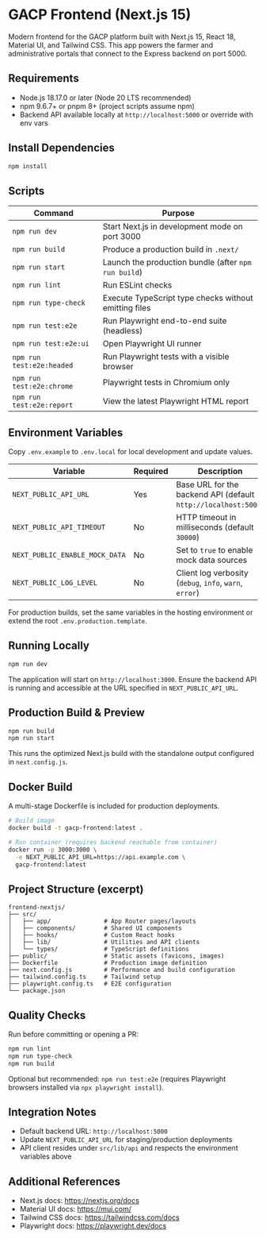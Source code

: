 # GACP Frontend (Next.js 15)

Modern frontend for the GACP platform built with Next.js 15, React 18, Material UI, and Tailwind CSS. This app powers the farmer and administrative portals that connect to the Express backend on port 5000.

## Requirements

- Node.js 18.17.0 or later (Node 20 LTS recommended)
- npm 9.6.7+ or pnpm 8+ (project scripts assume npm)
- Backend API available locally at `http://localhost:5000` or override with env vars

## Install Dependencies

```bash
npm install
```

## Scripts

| Command                   | Purpose                                               |
| ------------------------- | ----------------------------------------------------- |
| `npm run dev`             | Start Next.js in development mode on port 3000        |
| `npm run build`           | Produce a production build in `.next/`                |
| `npm run start`           | Launch the production bundle (after `npm run build`)  |
| `npm run lint`            | Run ESLint checks                                     |
| `npm run type-check`      | Execute TypeScript type checks without emitting files |
| `npm run test:e2e`        | Run Playwright end-to-end suite (headless)            |
| `npm run test:e2e:ui`     | Open Playwright UI runner                             |
| `npm run test:e2e:headed` | Run Playwright tests with a visible browser           |
| `npm run test:e2e:chrome` | Playwright tests in Chromium only                     |
| `npm run test:e2e:report` | View the latest Playwright HTML report                |

## Environment Variables

Copy `.env.example` to `.env.local` for local development and update values.

| Variable                       | Required | Description                                                    |
| ------------------------------ | -------- | -------------------------------------------------------------- |
| `NEXT_PUBLIC_API_URL`          | Yes      | Base URL for the backend API (default `http://localhost:5000`) |
| `NEXT_PUBLIC_API_TIMEOUT`      | No       | HTTP timeout in milliseconds (default `30000`)                 |
| `NEXT_PUBLIC_ENABLE_MOCK_DATA` | No       | Set to `true` to enable mock data sources                      |
| `NEXT_PUBLIC_LOG_LEVEL`        | No       | Client log verbosity (`debug`, `info`, `warn`, `error`)        |

For production builds, set the same variables in the hosting environment or extend the root `.env.production.template`.

## Running Locally

```bash
npm run dev
```

The application will start on `http://localhost:3000`. Ensure the backend API is running and accessible at the URL specified in `NEXT_PUBLIC_API_URL`.

## Production Build & Preview

```bash
npm run build
npm run start
```

This runs the optimized Next.js build with the standalone output configured in `next.config.js`.

## Docker Build

A multi-stage Dockerfile is included for production deployments.

```bash
# Build image
docker build -t gacp-frontend:latest .

# Run container (requires backend reachable from container)
docker run -p 3000:3000 \
  -e NEXT_PUBLIC_API_URL=https://api.example.com \
  gacp-frontend:latest
```

## Project Structure (excerpt)

```
frontend-nextjs/
├── src/
│   ├── app/               # App Router pages/layouts
│   ├── components/        # Shared UI components
│   ├── hooks/             # Custom React hooks
│   ├── lib/               # Utilities and API clients
│   └── types/             # TypeScript definitions
├── public/                # Static assets (favicons, images)
├── Dockerfile             # Production image definition
├── next.config.js         # Performance and build configuration
├── tailwind.config.ts     # Tailwind setup
├── playwright.config.ts   # E2E configuration
└── package.json
```

## Quality Checks

Run before committing or opening a PR:

```bash
npm run lint
npm run type-check
npm run build
```

Optional but recommended: `npm run test:e2e` (requires Playwright browsers installed via `npx playwright install`).

## Integration Notes

- Default backend URL: `http://localhost:5000`
- Update `NEXT_PUBLIC_API_URL` for staging/production deployments
- API client resides under `src/lib/api` and respects the environment variables above

## Additional References

- Next.js docs: https://nextjs.org/docs
- Material UI docs: https://mui.com/
- Tailwind CSS docs: https://tailwindcss.com/docs
- Playwright docs: https://playwright.dev/docs

